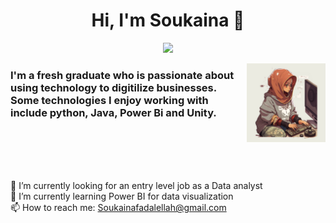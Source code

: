 <h1 align="center">Hi, I'm Soukaina 👋</h1>
<p align="center">
    <a href="https://www.linkedin.com/in/Soukaina-fadal-ellah"><img src="https://img.shields.io/badge/linkedin-%230177B5?style=flat&logo=linkedin&logoColor=white"/></a>
  </p>
  <img src="profile.jpg" align="right" width="25%" />
  
 <h3> I'm a fresh graduate who is passionate about using technology to digitilize businesses. Some technologies I enjoy working with include python, Java, Power Bi and Unity.</h3>
   

<br><br><br><br>

🔭 I’m currently looking for an entry level job as a Data analyst <br>
🌱 I’m currently learning Power BI for data visualization <br>
📫 How to reach me: Soukainafadalellah@gmail.com
